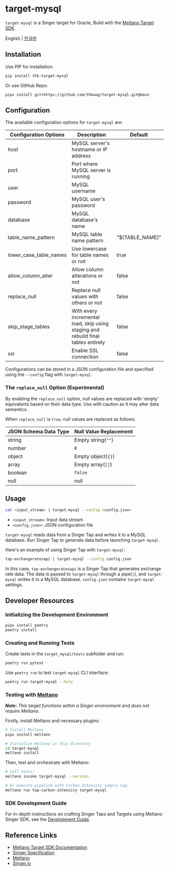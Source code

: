 # target-mysql

`target-mysql` is a Singer target for Oracle, Build with the [Meltano Target SDK](https://sdk.meltano.com).



English | [한국어](./docs/README_ko.md)


## Installation

Use PIP for installation:

```bash
pip install thk-target-mysql
```

Or use GitHub Repo:

```bash
pipx install git+https://github.com/thkwag/target-mysql.git@main
```

## Configuration

The available configuration options for `target-mysql` are:

| Configuration Options   | Description                                | Default            |
|-------------------------|--------------------------------------------|--------------------|
| host                    | MySQL server's hostname or IP address      |                    |
| port                    | Port where MySQL server is running         |                    |
| user                    | MySQL username                             |                    |
| password                | MySQL user's password                      |                    |
| database                | MySQL database's name                      |                    |
| table_name_pattern      | MySQL table name pattern                   | "${TABLE_NAME}"    |
| lower_case_table_names  | Use lowercase for table names or not       | true               |
| allow_column_alter      | Allow column alterations or not            | false              |
| replace_null            | Replace null values with others or not     | false              |
| skip_stage_tables       | With every incremental load, skip using staging and rebuild final tables entirely | false              |
| ssl                     | Enable SSL connection                      | false              |

Configurations can be stored in a JSON configuration file and specified using the `--config` flag with `target-mysql`.

### The `replace_null` Option (Experimental)

By enabling the `replace_null` option, null values are replaced with 'empty' equivalents based on their data type. Use with caution as it may alter data semantics.

When `replace_null` is `true`, null values are replaced as follows:

| JSON Schema Data Type | Null Value Replacement |
|-----------------------|------------------------|
| string                | Empty string(`""`)     |
| number                | `0`                    |
| object                | Empty object(`{}`)     |
| array                 | Empty array(`[]`)      |
| boolean               | `false`                |
| null                  | null                   |


## Usage

```bash
cat <input_stream> | target-mysql --config <config.json>
```

- `<input_stream>`: Input data stream
- `<config.json>`: JSON configuration file

`target-mysql` reads data from a Singer Tap and writes it to a MySQL database. Run Singer Tap to generate data before launching `target-mysql`.

Here's an example of using Singer Tap with `target-mysql`:

```bash
tap-exchangeratesapi | target-mysql --config config.json
```

In this case, `tap-exchangeratesapi` is a Singer Tap that generates exchange rate data. The data is passed to `target-mysql` through a pipe(`|`), and `target-mysql` writes it to a MySQL database. `config.json` contains `target-mysql` settings.

## Developer Resources

### Initializing the Development Environment

```bash
pipx install poetry
poetry install
```

### Creating and Running Tests

Create tests in the `target_mysql/tests` subfolder and run:

```bash
poetry run pytest
```

Use `poetry run` to test `target-mysql` CLI interface:

```bash
poetry run target-mysql --help
```

### Testing with [Meltano](https://meltano.com/)

_**Note:** This target functions within a Singer environment and does not require Meltano._

Firstly, install Meltano and necessary plugins:

```bash
# Install Meltano
pipx install meltano

# Initialize Meltano in this directory
cd target-mysql
meltano install
```

Then, test and orchestrate with Meltano:

```bash
# Call tests:
meltano invoke target-mysql --version

# Or execute pipeline with Carbon Intensity sample tap:
meltano run tap-carbon-intensity target-mysql
```

### SDK Development Guide

For in-depth instructions on crafting Singer Taps and Targets using Meltano Singer SDK, see the [Development Guide](https://sdk.meltano.com/en/latest/dev_guide.html).

## Reference Links

- [Meltano Target SDK Documentation](https://sdk.meltano.com)
- [Singer Specification](https://github.com/singer-io/getting-started/blob/master/docs/SPEC.md)
- [Meltano](https://meltano.com/)
- [Singer.io](https://www.singer.io/)